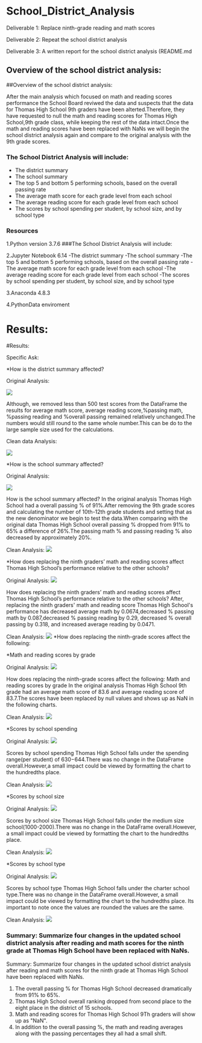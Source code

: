 
# School_District_Analysis
Deliverable 1: Replace ninth-grade reading and math scores

Deliverable 2: Repeat the school district analysis

Deliverable 3: A written report for the school district analysis (README.md

## Overview of the school district analysis: 
##Overview of the school district analysis: 

After the main analysis which focused on math and reading scores performance the School Board reviwed the data and suspects that the data for Thomas High School 9th graders have been alterted.Therefore, they have requested to null the math and reading scores for Thomas High School,9th grade class, while keeping the rest of the data intact.Once the math and reading scores have been replaced with NaNs we will begin the school district analysis again and compare to the original analysis with the 9th grade scores.

### The School District Analysis will include:

- The district summary
- The school summary
- The top 5 and bottom 5 performing schools, based on the overall passing rate
- The average math score for each grade level from each school
- The average reading score for each grade level from each school
- The scores by school spending per student, by school size, and by school type

### Resources

  1.Python version 3.7.6
###The School District Analysis will include:

  2.Jupyter Notebook 6.14
-The district summary
-The school summary
-The top 5 and bottom 5 performing schools, based on the overall passing rate
-The average math score for each grade level from each school
-The average reading score for each grade level from each school
-The scores by school spending per student, by school size, and by school type

  3.Anaconda 4.8.3

  4.PythonData enviroment

# Results:
#Results:

Specific Ask:

*How is the district summary affected?

Original Analysis:

![](Images/district_summary_df_module.png)

Although, we removed less than 500 test scores from the DataFrame the results for average math score, average reading score,%passing math, %passing reading and %overall passing remained relatively unchanged.The numbers would still round to the same whole number.This can be do to the large sample size used for the calculations.

Clean data Analysis:

![](Images/district_summary_df_without_9th_THS.png)

*How is the school summary affected?

Original Analysis:

![](Images/per_school_summary_df_module.png)

How is the school summary affected?
In the original analysis Thomas High School had a overall passing % of 91%.After removing the 9th grade scores and calculating the number of 10th-12th grade students and setting that as the new denominator we begin to test the data.When comparing with the original data Thomas High School overall passing % dropped from 91% to 65% a difference of 26%.The passing math % and passing reading % also decreased by approximately 20%.

Clean Analysis:
![](Images/per_school_summary_df_without_9th_THS.png)

*How does replacing the ninth graders’ math and reading scores affect Thomas High School’s performance relative to the other schools?

Original Analysis:
![](Images/Top_schools_original.png)

How does replacing the ninth graders’ math and reading scores affect Thomas High School’s performance relative to the other schools?
After, replacing the ninth graders' math and reading score Thomas High School's performance has decreased average math by 0.0674,decreased % passing math by 0.087,decreased % passing reading by 0.29, decreased % overall passing by 0.318, and increased average reading by 0.0471.

Clean Analysis:
![](Images/Top_schools_without_9th_THS.png)
*How does replacing the ninth-grade scores affect the following:

*Math and reading scores by grade

Original Analysis:
![](Images/reading_math_average_scores_by_grade.png)

How does replacing the ninth-grade scores affect the following:
Math and reading scores by grade
In the original analysis Thomas High School 9th grade had an average math score of 83.6 and average reading score of 83.7.The scores have been replaced by null values and shows up as NaN in the following charts.

Clean Analysis:
![](Images/reading_math_average_scores_by_grade_without_9th.png)

*Scores by school spending

Original Analysis:
![](Images/spending_summary_df_original.png)

Scores by school spending
Thomas High School falls under the spending range(per student) of $630-$644.There was no change in the DataFrame overall.However,a small impact could be viewed by formatting the chart to the hundredths place.

Clean Analysis:
![](Images/spending_summary_df_without_9th.png)

*Scores by school size

Original Analysis:
![](Images/school_size_summary_df_original.png)

Scores by school size
Thomas High School falls under the medium size school(1000-2000).There was no change in the DataFrame overall.However, a small impact could be viewed by formatting the chart to the hundredths place.

Clean Analysis:
![](Images/size_summary_df_without_9th.png)

*Scores by school type

Original Analysis:
![](Images/type_summary_df_original.png)

Scores by school type
Thomas High School falls under the charter school type.There was no change in the DataFrame overall.However, a small impact could be viewed by formatting the chart to the hundredths place. Its important to note once the values are rounded the values are the same.

Clean Analysis:
![](Images/type_summary_df_without_9th.png)

### Summary: Summarize four changes in the updated school district analysis after reading and math scores for the ninth grade at Thomas High School have been replaced with NaNs.
Summary: Summarize four changes in the updated school district analysis after reading and math scores for the ninth grade at Thomas High School have been replaced with NaNs.

1. The overall passing % for Thomas High School decreased dramatically from 91% to 65%.
2. Thomas High School overall ranking dropped from second place to the eight place in the district of 15 schools.
3. Math and reading scores for Thomas High School 9Th graders will show up as "NaN".
4. In addition to the overall passing %, the math and reading averages along with the passing percentages they all had a small shift.
